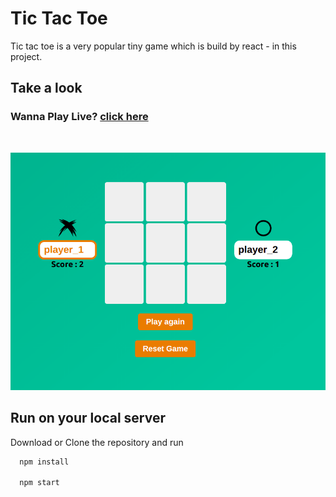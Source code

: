 # Tic Tac Toe
Tic tac toe is a very popular tiny game which is build by react - in this project.

## Take a look

### __Wanna Play Live?__  [__click here__](https://tictactoebyreact.netlify.app)

<br>

![view](/src/images/screenshot.png)

## Run on your local server
Download or Clone the repository and run
  ```bash
    npm install

    npm start
  ```
